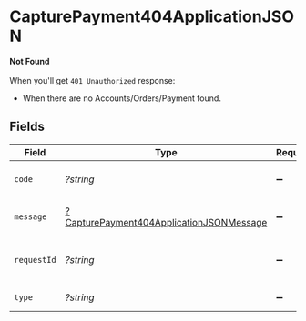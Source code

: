 # CapturePayment404ApplicationJSON

**Not Found**\
\
When you'll get `401 Unauthorized` response:
- When there are no Accounts/Orders/Payment found.



## Fields

| Field                                                                                                          | Type                                                                                                           | Required                                                                                                       | Description                                                                                                    | Example                                                                                                        |
| -------------------------------------------------------------------------------------------------------------- | -------------------------------------------------------------------------------------------------------------- | -------------------------------------------------------------------------------------------------------------- | -------------------------------------------------------------------------------------------------------------- | -------------------------------------------------------------------------------------------------------------- |
| `code`                                                                                                         | *?string*                                                                                                      | :heavy_minus_sign:                                                                                             | Code of the api error.                                                                                         | payments-not-found-error                                                                                       |
| `message`                                                                                                      | [?CapturePayment404ApplicationJSONMessage](../../models/operations/CapturePayment404ApplicationJSONMessage.md) | :heavy_minus_sign:                                                                                             | Message explaining the error.                                                                                  | No account found.                                                                                              |
| `requestId`                                                                                                    | *?string*                                                                                                      | :heavy_minus_sign:                                                                                             | Request identifier in UUID format.                                                                             | bcc78633-cd09-4e7d-8f3b-d593fdc1439c                                                                           |
| `type`                                                                                                         | *?string*                                                                                                      | :heavy_minus_sign:                                                                                             | Type of the error.                                                                                             | resource-not-found-error                                                                                       |